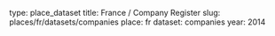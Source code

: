 type: place_dataset
title: France / Company Register
slug: places/fr/datasets/companies
place: fr
dataset: companies
year: 2014
